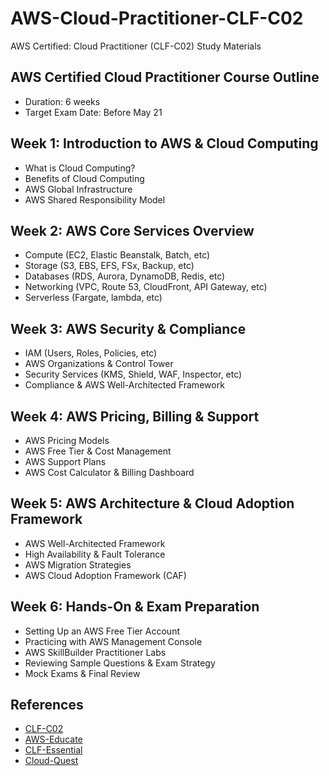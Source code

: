 # AWS-Cloud-Practitioner-CLF-C02
AWS Certified: Cloud Practitioner (CLF-C02) Study Materials

## AWS Certified Cloud Practitioner Course Outline
- Duration: 6 weeks
- Target Exam Date: Before May 21

## Week 1: Introduction to AWS & Cloud Computing
- What is Cloud Computing?
- Benefits of Cloud Computing
- AWS Global Infrastructure
- AWS Shared Responsibility Model

## Week 2: AWS Core Services Overview
- Compute (EC2, Elastic Beanstalk, Batch, etc)
- Storage (S3, EBS, EFS, FSx, Backup, etc)
- Databases (RDS, Aurora, DynamoDB, Redis, etc)
- Networking (VPC, Route 53, CloudFront, API Gateway, etc)
- Serverless (Fargate, lambda, etc)

## Week 3: AWS Security & Compliance
- IAM (Users, Roles, Policies, etc)
- AWS Organizations & Control Tower
- Security Services (KMS, Shield, WAF, Inspector, etc)
- Compliance & AWS Well-Architected Framework

## Week 4: AWS Pricing, Billing & Support
- AWS Pricing Models
- AWS Free Tier & Cost Management
- AWS Support Plans
- AWS Cost Calculator & Billing Dashboard

## Week 5: AWS Architecture & Cloud Adoption Framework
- AWS Well-Architected Framework
- High Availability & Fault Tolerance
- AWS Migration Strategies
- AWS Cloud Adoption Framework (CAF)

## Week 6: Hands-On & Exam Preparation
- Setting Up an AWS Free Tier Account
- Practicing with AWS Management Console
- AWS SkillBuilder Practitioner Labs
- Reviewing Sample Questions & Exam Strategy
- Mock Exams & Final Review

## References 
- [CLF-C02](https://aws.amazon.com/certification/certified-cloud-practitioner/)
- [AWS-Educate](https://aws.amazon.com/education/awseducate/)
- [CLF-Essential](https://explore.skillbuilder.aws/learn/courses/134/aws-cloud-practitioner-essentials)
- [Cloud-Quest](https://explore.skillbuilder.aws/learn/courses/11458/aws-cloud-quest:-cloud-practitioner)